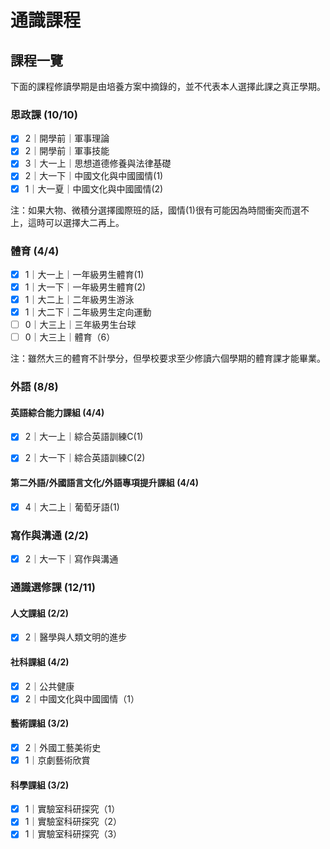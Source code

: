 # 通識課程



## 課程一覽

下面的課程修讀學期是由培養方案中摘錄的，並不代表本人選擇此課之真正學期。

### 思政課 (10/10)

- [x] 2｜開學前｜軍事理論
- [x] 2｜開學前｜軍事技能
- [x] 3｜大一上｜思想道德修養與法律基礎
- [x] 2｜大一下｜中國文化與中國國情(1)
- [x] 1｜大一夏｜中國文化與中國國情(2)

注：如果大物、微積分選擇國際班的話，國情(1)很有可能因為時間衝突而選不上，這時可以選擇大二再上。



### 體育 (4/4)

- [x] 1｜大一上｜一年級男生體育(1)
- [x] 1｜大一下｜一年級男生體育(2)
- [x] 1｜大二上｜二年級男生游泳
- [x] 1｜大二下｜二年級男生定向運動
- [ ] 0｜大三上｜三年級男生台球
- [ ] 0｜大三上｜體育（6）

注：雖然大三的體育不計學分，但學校要求至少修讀六個學期的體育課才能畢業。



### 外語 (8/8)

#### 英語綜合能力課組 (4/4)

- [x] 2｜大一上｜綜合英語訓練C(1)

- [x] 2｜大一下｜綜合英語訓練C(2)

#### 第二外語/外國語言文化/外語專項提升課組 (4/4)

- [x] 4｜大二上｜葡萄牙語(1)



### 寫作與溝通 (2/2)

- [x] 2｜大一下｜寫作與溝通



### 通識選修課 (12/11)

#### 人文課組 (2/2)

- [x] 2｜醫學與人類文明的進步

#### 社科課組 (4/2)

- [x] 2｜公共健康
- [x] 2｜中國文化與中國國情（1）

#### 藝術課組 (3/2)

- [x] 2｜外國工藝美術史
- [x] 1｜京劇藝術欣賞

#### 科學課組 (3/2)

- [x] 1｜實驗室科研探究（1）
- [x] 1｜實驗室科研探究（2）
- [x] 1｜實驗室科研探究（3）